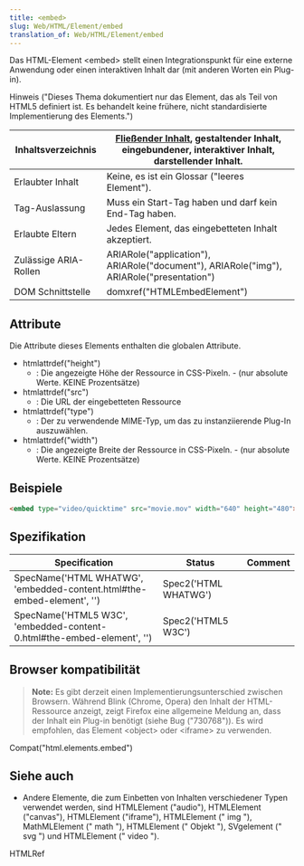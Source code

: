 ```yaml
---
title: <embed>
slug: Web/HTML/Element/embed
translation_of: Web/HTML/Element/embed
---
```

Das HTML-Element \<embed> stellt einen Integrationspunkt für eine externe Anwendung oder einen interaktiven Inhalt dar (mit anderen Worten ein Plug-in).

Hinweis ("Dieses Thema dokumentiert nur das Element, das als Teil von HTML5 definiert ist. Es behandelt keine frühere, nicht standardisierte Implementierung des Elements.")

| Inhaltsverzeichnis    | [Fließender Inhalt](/de/docs/HTML/Content_categories#Flow_content), gestaltender Inhalt, eingebundener, interaktiver Inhalt, darstellender Inhalt. |
| --------------------- | -------------------------------------------------------------------------------------------------------------------------------------------------- |
| Erlaubter Inhalt      | Keine, es ist ein Glossar ("leeres Element").                                                                                                      |
| Tag-Auslassung        | Muss ein Start-Tag haben und darf kein End-Tag haben.                                                                                              |
| Erlaubte Eltern       | Jedes Element, das eingebetteten Inhalt akzeptiert.                                                                                                |
| Zulässige ARIA-Rollen | ARIARole("application"), ARIARole("document"), ARIARole("img"), ARIARole("presentation")                                                           |
| DOM Schnittstelle     | domxref("HTMLEmbedElement")                                                                                                                        |

## Attribute

Die Attribute dieses Elements enthalten die globalen Attribute.

- htmlattrdef("height")
  - : Die angezeigte Höhe der Ressource in CSS-Pixeln. - (nur absolute Werte. KEINE Prozentsätze)
- htmlattrdef("src")
  - : Die URL der eingebetteten Ressource
- htmlattrdef("type")
  - : Der zu verwendende MIME-Typ, um das zu instanziierende Plug-In auszuwählen.
- htmlattrdef("width")
  - : Die angezeigte Breite der Ressource in CSS-Pixeln. - (nur absolute Werte. KEINE Prozentsätze)

## Beispiele

```html
<embed type="video/quicktime" src="movie.mov" width="640" height="480">
```

## Spezifikation

| Specification                                                                 | Status               | Comment |
| ----------------------------------------------------------------------------- | -------------------- | ------- |
| SpecName('HTML WHATWG', 'embedded-content.html#the-embed-element', '<embed>') | Spec2('HTML WHATWG') |         |
| SpecName('HTML5 W3C', 'embedded-content-0.html#the-embed-element', '<embed>') | Spec2('HTML5 W3C')   |         |

## Browser kompatibilität

> **Note:** Es gibt derzeit einen Implementierungsunterschied zwischen Browsern. Während Blink (Chrome, Opera) den Inhalt der HTML-Ressource anzeigt, zeigt Firefox eine allgemeine Meldung an, dass der Inhalt ein Plug-in benötigt (siehe Bug ("730768")). Es wird empfohlen, das Element \<object> oder \<iframe> zu verwenden.

Compat("html.elements.embed")

## Siehe auch

- Andere Elemente, die zum Einbetten von Inhalten verschiedener Typen verwendet werden, sind HTMLElement ("audio"), HTMLElement ("canvas"), HTMLElement ("iframe"), HTMLElement (" img "), MathMLElement (" math "), HTMLElement (" Objekt "), SVgelement (" svg ") und HTMLElement (" video ").

HTMLRef
